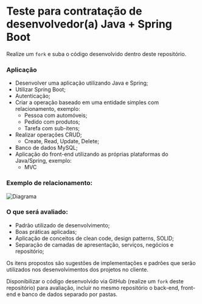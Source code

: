 # Teste para contratação de desenvolvedor(a) Java + Spring Boot

Realize um `fork` e suba o código desenvolvido dentro deste repositório.

### Aplicação
- Desenvolver uma aplicação utilizando Java e Spring;
- Utilizar Spring Boot;
- Autenticação;
- Criar a operação baseado em uma entidade simples com relacionamento, exemplo:
  - Pessoa com automóveis;
  - Pedido com produtos;
  - Tarefa com sub-itens;
- Realizar operações CRUD;
  - Create, Read, Update, Delete;
- Banco de dados MySQL;
- Aplicação do front-end utilizando as próprias plataformas do Java/Spring, exemplo:
  - MVC

### Exemplo de relacionamento:

![Diagrama](https://user-images.githubusercontent.com/9052611/204873954-05bca811-68c0-4059-9457-40565552b1b3.png)

### O que será avaliado:
  - Padrão utilizado de desenvolvimento;
  - Boas práticas aplicadas;
  - Aplicação de conceitos de clean code, design patterns, SOLID;
  - Separação de camadas de apresentação, serviços, negócios e repositório;

Os itens propostos são sugestões de implementações e padrões que serão utilizados nos desenvolvimentos dos projetos no cliente.

Disponibilizar o código desenvolvido via GitHub (realize um `fork` deste repositório) para avaliação, incluir no mesmo repositório o back-end, front-end e banco de dados separado por pastas. 
